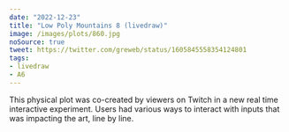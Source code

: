 ```yaml
---
date: "2022-12-23"
title: "Low Poly Mountains 8 (livedraw)"
image: /images/plots/860.jpg
noSource: true
tweet: https://twitter.com/greweb/status/1605845558354124801
tags:
- livedraw
- A6
---
```


This physical plot was co-created by viewers on Twitch in a new real time interactive experiment. Users had various ways to interact with inputs that was impacting the art, line by line.
